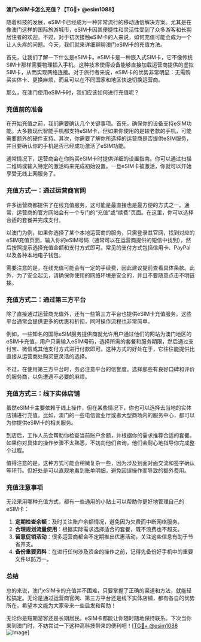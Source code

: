**澳门eSIM卡怎么充值？【TG💪+ @esim1088】**

随着科技的发展，eSIM卡已经成为一种非常流行的移动通信解决方案。尤其是在像澳门这样的国际旅游城市，eSIM卡因其便捷性和灵活性受到了众多游客和长期居住者的欢迎。不过，对于初次接触eSIM卡的人来说，如何充值可能会成为一个让人头疼的问题。今天，我们就来详细聊聊澳门eSIM卡的充值方法。

首先，让我们了解一下什么是eSIM卡。eSIM卡是一种嵌入式SIM卡，它不像传统SIM卡那样需要物理插入手机。这种技术使得设备能够直接加载运营商提供的虚拟SIM卡，从而实现网络连接。对于旅行者来说，eSIM卡的优势非常明显：无需购买实体卡、更换麻烦，而且可以在不同国家和地区快速切换运营商。

那么，在澳门使用eSIM卡时，我们应该如何进行充值呢？

### **充值前的准备**

在开始充值之前，我们需要确认几个关键事项。首先，确保你的设备支持eSIM功能。大多数现代智能手机都支持eSIM卡，但如果你使用的是较老款的手机，可能需要额外的硬件支持。其次，你需要了解你所选择的运营商是否提供eSIM服务，并且要确认你的手机是否已经成功激活了eSIM功能。

通常情况下，运营商会在你购买eSIM卡时提供详细的设置指南。你可以通过扫描二维码或输入特定的激活码来完成初始设置。一旦eSIM卡被激活，你就可以开始享受无线上网服务了。

### **充值方式一：通过运营商官网**

许多运营商都提供了在线充值服务，这可能是最直接也是最方便的方式之一。通常，运营商的官方网站会有一个专门的“充值”或“续费”页面。在这里，你可以选择合适的套餐并完成支付。

以澳门为例，如果你选择了某个本地运营商的服务，只需登录其官网，找到对应的eSIM充值页面，输入你的eSIM号码（通常可以在运营商提供的短信中找到），然后按照提示选择充值金额和支付方式即可。常见的支付方式包括信用卡、PayPal以及各种本地电子钱包。

需要注意的是，在线充值可能会有一定的手续费，因此建议提前查看具体条款。此外，为了安全起见，请确保你使用的网络环境是安全的，并且不要随意点击不明链接。

### **充值方式二：通过第三方平台**

除了直接通过运营商充值外，还有一些第三方平台也提供eSIM卡充值服务。这些平台通常会提供更多的优惠和折扣，同时操作流程也非常简单。

例如，一些知名的国际eSIM服务提供商就允许用户通过他们的网站为澳门地区的eSIM卡充值。用户只需输入eSIM号码，选择所需的套餐和服务期限，然后通过支付宝、微信或其他支付方式进行付款即可。这种方式的好处在于，它往往能提供比直接从运营商处购买更灵活的选择。

不过，在使用第三方平台时，务必注意平台的信誉度。选择那些有良好口碑和评价的服务商，以免遭遇不必要的麻烦。

### **充值方式三：线下实体店铺**

虽然eSIM卡主要依赖于线上操作，但在某些情况下，你也可以选择去当地的实体店铺进行充值。比如，澳门的一些电信营业厅或者大型商场内的服务中心，都可以为你提供eSIM卡的相关服务。

到店后，工作人员会帮助你检查当前账户余额，并根据你的需求推荐合适的套餐。如果你对具体的操作步骤不太熟悉，不妨向他们咨询，他们会耐心地指导你完成整个过程。

值得注意的是，这种方式可能会稍微复杂一些，因为涉及到面对面交流和签字确认等环节。但好处是可以直观地看到账单明细，避免因误操作而导致的额外费用。

### **充值注意事项**

无论采用哪种充值方式，都有一些通用的小贴士可以帮助你更好地管理自己的eSIM卡：

1. **定期检查余额**：及时关注账户余额情况，避免因为欠费而中断网络服务。
2. **合理规划流量使用**：根据实际需求选择适合的套餐，既不浪费也不超支。
3. **留意促销活动**：很多运营商都会不定期推出优惠活动，关注这些信息有助于节省开支。
4. **备份重要资料**：在进行任何涉及资金的操作之前，记得先备份好手机中的重要文件以防万一。

### **总结**

总的来说，澳门eSIM卡的充值并不困难，只要掌握了正确的渠道和方法，就能轻松搞定。无论是通过运营商官网、第三方平台还是线下实体店铺，都有各自的优势所在。希望本文能为大家带来一些启发和帮助！

无论你是短期游客还是长期居民，eSIM卡都能让你随时随地保持联系。下次当你来到澳门时，不妨尝试一下这种高科技带来的便利吧！[[TG💪+ @esim1088](https://t.me/s/esim1088) ![Image](https://i.postimg.cc/4NQfJmqS/Snipaste-2025-05-13-00-14-12.png)]